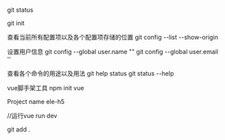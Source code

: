 git status

git init

查看当前所有配置项以及各个配置项存储的位置
git config --list --show-origin

设置用户信息
git config --global user.name ""
git config --global user.email ''

查看各个命令的用途以及用法
git help status
git status --help

vue脚手架工具
npm init vue

Project name ele-h5

//运行vue
run dev

git add .








